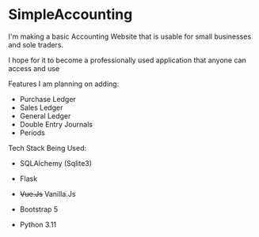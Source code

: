 # SimpleAccounting

I'm making a basic Accounting Website that is usable for small businesses and sole traders.

I hope for it to become a professionally used application that anyone can access and use

Features I am planning on adding:
- Purchase Ledger
- Sales Ledger
- General Ledger
- Double Entry Journals
- Periods

Tech Stack Being Used:
- SQLAlchemy (Sqlite3)
- Flask

-  <strike>Vue.Js</strike>   Vanilla.Js

- Bootstrap 5
- Python 3.11
